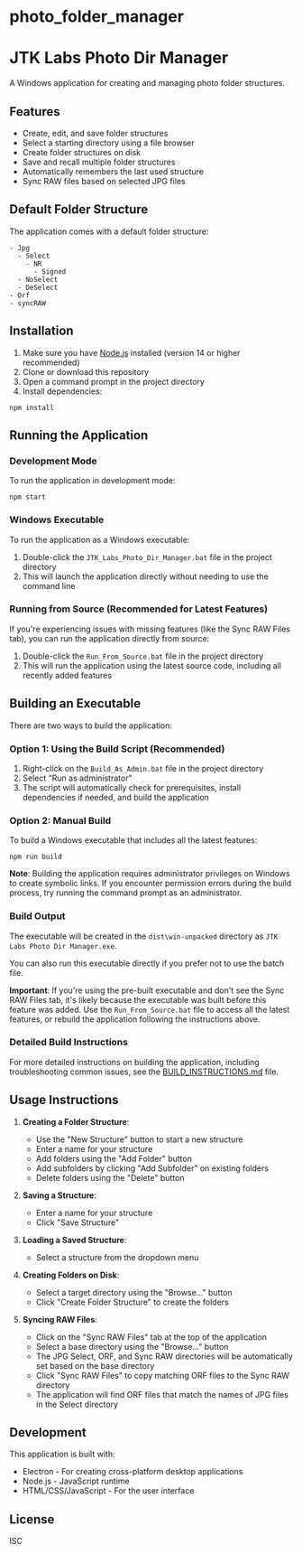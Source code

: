 # photo_folder_manager
# JTK Labs Photo Dir Manager

A Windows application for creating and managing photo folder structures.

## Features

- Create, edit, and save folder structures
- Select a starting directory using a file browser
- Create folder structures on disk
- Save and recall multiple folder structures
- Automatically remembers the last used structure
- Sync RAW files based on selected JPG files

## Default Folder Structure

The application comes with a default folder structure:

```
- Jpg
  - Select
    - NR
      - Signed
  - NoSelect
  - DeSelect
- Orf
- syncRAW
```

## Installation

1. Make sure you have [Node.js](https://nodejs.org/) installed (version 14 or higher recommended)
2. Clone or download this repository
3. Open a command prompt in the project directory
4. Install dependencies:

```
npm install
```

## Running the Application

### Development Mode

To run the application in development mode:

```
npm start
```

### Windows Executable

To run the application as a Windows executable:

1. Double-click the `JTK_Labs_Photo_Dir_Manager.bat` file in the project directory
2. This will launch the application directly without needing to use the command line

### Running from Source (Recommended for Latest Features)

If you're experiencing issues with missing features (like the Sync RAW Files tab), you can run the application directly from source:

1. Double-click the `Run_From_Source.bat` file in the project directory
2. This will run the application using the latest source code, including all recently added features

## Building an Executable

There are two ways to build the application:

### Option 1: Using the Build Script (Recommended)

1. Right-click on the `Build_As_Admin.bat` file in the project directory
2. Select "Run as administrator"
3. The script will automatically check for prerequisites, install dependencies if needed, and build the application

### Option 2: Manual Build

To build a Windows executable that includes all the latest features:

```
npm run build
```

**Note**: Building the application requires administrator privileges on Windows to create symbolic links. If you encounter permission errors during the build process, try running the command prompt as an administrator.

### Build Output

The executable will be created in the `dist\win-unpacked` directory as `JTK Labs Photo Dir Manager.exe`.

You can also run this executable directly if you prefer not to use the batch file.

**Important**: If you're using the pre-built executable and don't see the Sync RAW Files tab, it's likely because the executable was built before this feature was added. Use the `Run_From_Source.bat` file to access all the latest features, or rebuild the application following the instructions above.

### Detailed Build Instructions

For more detailed instructions on building the application, including troubleshooting common issues, see the [BUILD_INSTRUCTIONS.md](BUILD_INSTRUCTIONS.md) file.

## Usage Instructions

1. **Creating a Folder Structure**:
   - Use the "New Structure" button to start a new structure
   - Enter a name for your structure
   - Add folders using the "Add Folder" button
   - Add subfolders by clicking "Add Subfolder" on existing folders
   - Delete folders using the "Delete" button

2. **Saving a Structure**:
   - Enter a name for your structure
   - Click "Save Structure"

3. **Loading a Saved Structure**:
   - Select a structure from the dropdown menu

4. **Creating Folders on Disk**:
   - Select a target directory using the "Browse..." button
   - Click "Create Folder Structure" to create the folders

5. **Syncing RAW Files**:
   - Click on the "Sync RAW Files" tab at the top of the application
   - Select a base directory using the "Browse..." button
   - The JPG Select, ORF, and Sync RAW directories will be automatically set based on the base directory
   - Click "Sync RAW Files" to copy matching ORF files to the Sync RAW directory
   - The application will find ORF files that match the names of JPG files in the Select directory

## Development

This application is built with:

- Electron - For creating cross-platform desktop applications
- Node.js - JavaScript runtime
- HTML/CSS/JavaScript - For the user interface

## License

ISC
